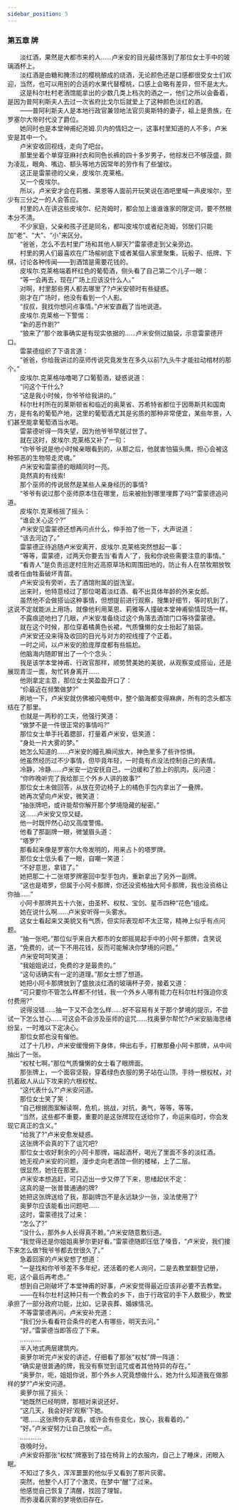 ```yaml
---
sidebar_position: 5
---
```

### 第五章  牌  


　　淡红酒，果然是大都市来的人……卢米安的目光最终落到了那位女士手中的玻璃酒杯上。  
　　淡红酒是由糖和腌渍过的樱桃酿成的烧酒，无论颜色还是口感都很受女士们欢迎，当然，也可以用别的合适的水果代替樱桃，口感上会略有差异，但不是太大。  
　　这是科尔杜村老酒馆能拿出的少数几类上档次的酒之一，他们之所以会备着，是因为普阿利斯夫人去过一次省府比戈尔后就爱上了这种颜色淡红的酒。  
　　——普阿利斯夫人是本地行政官兼领地法官贝奥斯特的妻子，祖上是贵族，在罗塞尔大帝时代没了爵位。  
　　她同时也是本堂神甫纪尧姆.贝内的情妇之一，这事村里知道的人不多，卢米安是其中一个。  
　　卢米安收回视线，走向了吧台。  
　　那里坐着个单穿亚麻衬衣和同色长裤的四十多岁男子，他棕发已不够茂盛，颇为凌乱，眼角、嘴边、额头等地方因常年的劳作有了些皱纹。  
　　这正是雷蒙德的父亲，皮埃尔.克莱格。  
　　又一个皮埃尔。  
　　所以，卢米安才会在莉雅、莱恩等人面前开玩笑说在酒吧里喊一声皮埃尔，至少有三分之一的人会答应。  
　　村里的人在讲这些皮埃尔、纪尧姆时，都会加上谁谁谁家的限定词，要不然根本分不清。  
　　不少家庭，父亲和孩子还是同名，都叫皮埃尔或者纪尧姆，邻居们只能加“老”、“大”、“小”来区分。  
　　“爸爸，怎么不去村里广场和其他人聊天?”雷蒙德走到父亲旁边。  
　　村里的男人们最喜欢在广场榆树底下或者某個人家里聚集，玩骰子、纸牌、下棋，讨论各种传闻——到酒馆是需要花钱的。  
　　皮埃尔.克莱格端着杯红色的葡萄酒，侧头看了自己第二个儿子一眼：  
　　“等一会再去，现在广场上应该没什么人。”  
　　对啊，村里那些男人都去哪里了?卢米安顿时有些疑惑。  
　　刚才在广场时，他没有看到一个人影。  
　　“叔叔，我找你想问点事情。”卢米安直截了当地说道。  
　　皮埃尔.克莱格一下警惕：  
　　“新的恶作剧?”  
　　“狼来了”那个故事确实是有现实依据的……卢米安侧过脑袋，示意雷蒙德开口。  
　　雷蒙德组织了下语言道：  
　　“爸爸，你给我讲过的巫师传说究竟发生在多久以前?九头牛才能拉动棺材的那个。”  
　　皮埃尔.克莱格咕噜喝了口葡萄酒，疑惑说道：  
　　“问这个干什么?  
　　“这是我小时候，你爷爷给我讲的。”  
　　科尔杜村所在的莱斯顿省和临近的奥莱省、苏希特省都位于因蒂斯共和国南方，是有名的葡萄产地，这里的葡萄酒尤其是劣质的那种非常便宜，某些年景，人们甚至能拿葡萄酒当水喝。  
　　雷蒙德听得一阵失望，因为他爷爷早就过世了。  
　　就在这时，皮埃尔.克莱格又补了一句：  
　　“你爷爷说是他小时候亲眼看到的，从那之后，他就害怕猫头鹰，担心会被这种邪恶的生物带走灵魂。”  
　　卢米安和雷蒙德的眼睛同时一亮。  
　　竟然真的有线索!  
　　那个巫师的传说居然是某些人亲身经历的事情?  
　　“爷爷有说过那个巫师原本住在哪里，后来被抬到哪里埋葬了吗?”雷蒙德追问道。  
　　皮埃尔.克莱格摇了摇头：  
　　“谁会关心这个?”  
　　卢米安见雷蒙德还想再问点什么，伸手拍了他一下，大声说道：  
　　“该去河边了。”  
　　雷蒙德正待追随卢米安离开，皮埃尔.克莱格突然想起一事：  
　　“等等，雷蒙德，过两天你要去当‘看青人’了，我和你说些需要注意的事情。”  
　　“看青人”是负责巡逻村庄附近高原草场和周围田地的，防止有人在禁牧期放牧或者任由牲畜破坏青苗。  
　　卢米安没有旁听，去了酒馆附属的盥洗室。  
　　出来时，他特意经过了那位喝着淡红酒、看不出具体年龄的外来女郎。  
　　虽然他不会做搭讪这种事情，但想提前进行观察，搜集好细节，等时机到了，这说不定就能派上用场，就像他利用莱恩、莉雅等人撞破本堂神甫偷情现场一样。  
　　不露痕迹地扫了几眼，卢米安准备绕过这个角落去酒馆门口等待雷蒙德。  
　　就在这个时候，那位穿着橘黄色长裙，气质慵懒的女士抬起了脑袋。  
　　卢米安还没来得及收回的目光与对方的视线撞了个正着。  
　　一时之间，以卢米安的脸庞厚度都有些尴尬。  
　　他脑海内随即冒出了一个个念头：  
　　我是该学本堂神甫、行政官那样，顺势赞美她的美貌，从观察变成搭讪，还是展现青涩一面，匆忙转身离开……  
　　他刚拿定主意，那位女士笑盈盈开口了：  
　　“伱最近在频繁做梦?”  
　　刷地一下，卢米安就仿佛被闪电劈中，整个脑海都变得麻痹，所有的念头都冻结在了那里。  
　　也就是一两秒的工夫，他强行笑道：  
　　“做梦不是一件很正常的事情吗?”  
　　那位女士单手托着腮部，打量着卢米安，低笑道：  
　　“身处一片大雾的梦。”  
　　她怎么知道的……卢米安的瞳孔瞬间放大，神色里多了些许惊惧。  
　　他虽然经历过不少事情，但毕竟年轻，一时竟有点没法控制自己的表情。  
　　冷静，冷静……卢米安一边安抚自己，一边缓和了脸上的肌肉，反问道：  
　　“你昨晚听完了我给那三个外乡人讲的故事?”  
　　那位女士未做回答，从放在旁边椅子上的橘色手包内拿出了一叠牌。  
　　她再次望向卢米安，微笑道：  
　　“抽张牌吧，或许能帮你解开那个梦境隐藏的秘密。”  
　　这……卢米安又惊又疑。  
　　他一时既怦然心动又高度警惕。  
　　他看了那副牌一眼，微皱眉头道：  
　　“塔罗?”  
　　那看起来像是罗塞尔大帝发明的，用来占卜的塔罗牌。  
　　那位女士低头看了一眼，自嘲一笑道：  
　　“不好意思，拿错了。”  
　　她把那二十二张塔罗牌塞回中型手包内，重新拿出了另外一副牌。  
　　“这也是塔罗，但属于小阿卡那牌，你还没资格抽大阿卡那牌，我也没资格让你抽……”  
　　小阿卡那牌共五十六张，由圣杯、权杖、宝剑、星币四种“花色”组成。  
　　她在说什么啊……卢米安听得一头雾水。  
　　这女士看起来又美貌又有气质，但实际表现却不太正常，精神上似乎有点问题。  
　　“抽一张吧。”那位似乎来自大都市的女郎摇晃起手中的小阿卡那牌，含笑说道，“免费的，试一下不用花钱，反而可能解决你梦境的问题。”  
　　卢米安呵呵笑道：  
　　“我姐姐说过，免费的才是最贵的。”  
　　“这句话确实有一定的道理。”那女士想了想道。  
　　她把小阿卡那牌放到了盛放淡红酒的玻璃杯子旁，接着又道：  
　　“可只要你不管怎么样都不付钱，我一个外乡人哪有能力在科尔杜村强迫你支付费用?”  
　　说得没错……抽一下又不会怎么样……好不容易有关于那个梦境的提示，不尝试一下怎么甘心……可这会不会涉及巫师的诅咒……找奥萝尔帮忙?卢米安脑海思绪纷呈，一时难以下定决心。  
　　那位女郎也没有催他。  
　　过了十几秒，卢米安缓慢俯下身体，伸出右手，打散那叠小阿卡那牌，从中间抽出了一张。  
　　“权杖七啊。”那位气质慵懒的女士看了眼牌面。  
　　那张牌上，一个面容坚毅，穿着绿色衣服的男子站在山顶，手持一根权杖，对抗着敌人从山下攻来的六根权杖。  
　　“这代表什么?”卢米安问道。  
　　那位女士笑了笑：  
　　“自己根据图案解读啊，危机，挑战，对抗，勇气，等等，等等。  
　　“当然，这些都不重要，重要的是这张牌现在送给你了，命运来临时，你会发现它真正的含义。”  
　　“给我了?”卢米安愈发疑惑。  
　　这张牌不会真的下了诅咒吧?  
　　那位女士收好剩余的小阿卡那牌，端起酒杯，喝光了里面不多的淡红酒。  
　　她无视卢米安的问题，漫步走向老酒馆一侧的楼梯，上了二层。  
　　很显然，她住在那里。  
　　卢米安本想追赶，可只迈出一步又停了下来，思绪起伏不定：  
　　这真的是一张普普通通的牌?  
　　她把这张牌送给了我，那副牌岂不是永远缺少一张，没法使用了?  
　　奥萝尔应该能看出问题吧……  
　　这时，雷蒙德找了过来：  
　　“怎么了?”  
　　“没什么，那外乡人长得真不赖。”卢米安随意敷衍道。  
　　“我觉得还是你姐姐奥萝尔更好看。”雷蒙德随即压低了嗓音，“卢米安，我们接下来怎么做?我爷爷都去世很久了。”  
　　急着回家的卢米安想了想道：  
　　“一是找和你爷爷差不多年纪，还活着的老人询问，二是去教堂翻登记册，呃，这个最后再考虑。”  
　　想到自己刚破坏了本堂神甫的好事，卢米安觉得最近应该非必要不去教堂。  
　　——在科尔杜村这种只有一个教会的乡下，由于行政官的手下人数极少，教堂承担了一部分政府功能，比如，记录丧葬、婚嫁情况。  
　　不等雷蒙德再问，卢米安补充道：  
　　“我们分头看看符合条件的老人有哪些，明天去问。”  
　　“好。”雷蒙德当即答应了下来。  
　　…………  
　　半入地式两层建筑内。  
　　奥萝尔听完卢米安的讲述，仔细看了那张“权杖”牌一阵道：  
　　“确实是很普通的牌，我没有察觉到诅咒或者其他特异的存在。”  
　　“奥萝尔，呃，姐姐你说，那个外乡人究竟想做什么，她为什么知道我在做那样的梦?”卢米安问道。  
　　奥萝尔摇了摇头：  
　　“她既然已经明牌，那相对来说还好。  
　　“这几天，我会好好‘观察’下她。  
　　“嗯……这张牌你先拿着，或许会有些变化，放心，我看着的。”  
　　“好。”卢米安努力让自己放松一点。  
　　…………  
　　夜晚时分。  
　　卢米安将那张“权杖”牌塞到了挂在椅背上的衣服内，自己上了睡床，闭眼入眠。  
　　不知过了多久，浑浑噩噩的他似乎又看到了那片灰雾。  
　　突然，他整个人打了个激灵，在梦中“醒”了过来。  
　　他感觉自己恢复了清醒，找回了理智。  
　　而弥漫着灰雾的梦境依旧存在。  
